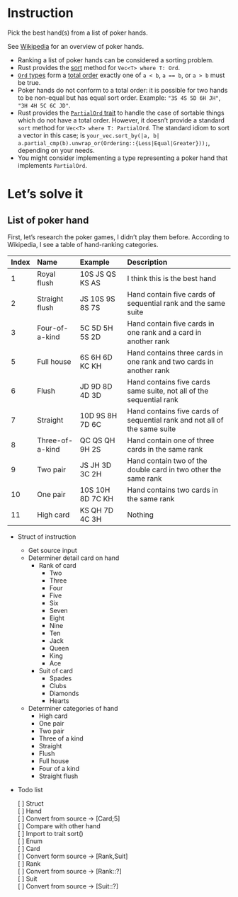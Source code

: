 # Instruction

Pick the best hand(s) from a list of poker hands.

See [Wikipedia](https://en.wikipedia.org/wiki/List_of_poker_hands) for
an overview of poker hands.

  - Ranking a list of poker hands can be considered a sorting problem.
  - Rust provides the
    [sort](https://doc.rust-lang.org/std/vec/struct.Vec.html#method.sort)
    method for `Vec<T> where T: Ord`.
  - [`Ord` types](https://doc.rust-lang.org/std/cmp/trait.Ord.html) form
    a [total order](https://en.wikipedia.org/wiki/Total_order) exactly
    one of `a < b`, `a == b`, or `a > b` must be true.
  - Poker hands do not conform to a total order: it is possible for two
    hands to be non-equal but has equal sort order. Example:
    `"3S 4S 5D 6H JH"`, `"3H 4H 5C 6C JD"`.
  - Rust provides the [`PartialOrd`
    trait](https://doc.rust-lang.org/std/cmp/trait.PartialOrd.html) to
    handle the case of sortable things which do not have a total order.
    However, it doesn’t provide a standard `sort` method for `Vec<T>
    where T: PartialOrd`. The standard idiom to sort a vector in this
    case; is `your_vec.sort_by(|a, b|
    a.partial_cmp(b).unwrap_or(Ordering::{Less|Equal|Greater}));`,
    depending on your needs.
  - You might consider implementing a type representing a poker hand
    that implements `PartialOrd`.

# Let’s solve it

## List of poker hand

First, let’s research the poker games, I didn’t play them before.
According to Wikipedia, I see a table of hand-ranking categories.

| Index | Name            | Example          | Description                                                               |
| :---- | :-------------- | :--------------- | :------------------------------------------------------------------------ |
| 1     | Royal flush     | 10S JS QS KS AS  | I think this is the best hand                                             |
| 2     | Straight flush  | JS 10S 9S 8S 7S  | Hand contain five cards of sequential rank and the same suite             |
| 3     | Four-of-a-kind  | 5C 5D 5H 5S 2D   | Hand contain five cards in one rank and a card in another rank            |
| 5     | Full house      | 6S 6H 6D KC KH   | Hand contains three cards in one rank and two cards in another rank       |
| 6     | Flush           | JD 9D 8D 4D 3D   | Hand contains five cards same suite, not all of the sequential rank       |
| 7     | Straight        | 10D 9S 8H 7D 6C  | Hand contains five cards of sequential rank and not all of the same suite |
| 8     | Three-of-a-kind | QC QS QH 9H 2S   | Hand contain one of three cards in the same rank                          |
| 9     | Two pair        | JS JH 3D 3C 2H   | Hand contain two of the double card in two other the same rank            |
| 10    | One pair        | 10S 10H 8D 7C KH | Hand contains two cards in the same rank                                  |
| 11    | High card       | KS QH 7D 4C 3H   | Nothing                                                                   |

  - Struct of instruction
    
      - Get source input
      - Determiner detail card on hand
          - Rank of card
              - Two
              - Three
              - Four
              - Five
              - Six
              - Seven
              - Eight
              - Nine
              - Ten
              - Jack
              - Queen
              - King
              - Ace
          - Suit of card
              - Spades
              - Clubs
              - Diamonds
              - Hearts
      - Determiner categories of hand
          - High card
          - One pair
          - Two pair
          - Three of a kind
          - Straight
          - Flush
          - Full house
          - Four of a kind
          - Straight flush

  - Todo list
    
    \[ \] Struct  
    \[ \] Hand  
    \[ \] Convert from source -\> \[Card;5\]  
    \[ \] Compare with other hand  
    \[ \] Import to trait sort()  
    \[ \] Enum  
    \[ \] Card  
    \[ \] Convert form source -\> \[Rank,Suit\]  
    \[ \] Rank  
    \[ \] Convert from source -\> \[Rank::?\]  
    \[ \] Suit  
    \[ \] Convert from source -\> \[Suit::?\]
